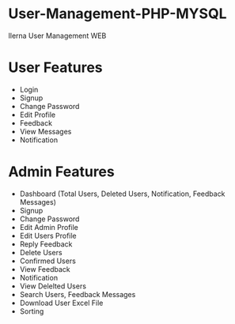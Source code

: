 # User-Management-PHP-MYSQL

Ilerna User Management WEB

# User Features

* Login
* Signup
* Change Password
* Edit Profile
* Feedback
* View Messages
* Notification

# Admin Features

* Dashboard (Total Users, Deleted Users, Notification, Feedback Messages)
* Signup
* Change Password
* Edit Admin Profile
* Edit Users Profile
* Reply Feedback
* Delete Users
* Confirmed Users
* View Feedback
* Notification
* View Delelted Users
* Search Users, Feedback Messages
* Download User Excel File 
* Sorting 



